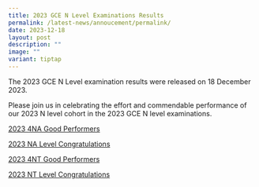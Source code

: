 ```yaml
---
title: 2023 GCE N Level Examinations Results
permalink: /latest-news/annoucement/permalink/
date: 2023-12-18
layout: post
description: ""
image: ""
variant: tiptap
---
```

<p>The 2023 GCE N Level examination results were released on 18 December
2023.</p>
<p></p>
<p>Please join us in celebrating the effort and commendable performance of
our 2023 N level cohort in the 2023 GCE N level examinations.&nbsp;</p>
<p></p>
<p><a href="/files/2023_4N_A__gd_performers.pdf" rel="noopener noreferrer nofollow" target="_blank">2023 4NA Good Performers</a>
</p>
<p><a href="/files/2023_NA_Level_Congratulations.pdf" rel="noopener noreferrer nofollow" target="_blank">2023 NA Level Congratulations</a>
</p>
<p><a href="/files/2023_4N_T__Good_Performers.pdf" rel="noopener noreferrer nofollow" target="_blank">2023 4NT Good Performers</a>
</p>
<p><a href="/files/2023_NT_Level_Congratulations_v1.pdf" rel="noopener noreferrer nofollow" target="_blank">2023 NT Level Congratulations</a>
</p>
<p></p>